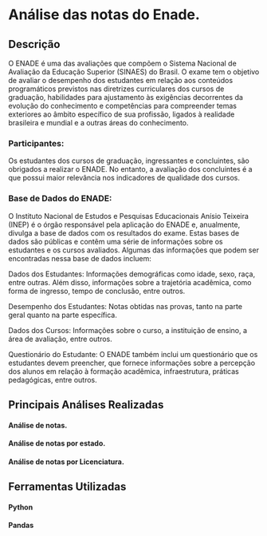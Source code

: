 # Análise das notas do Enade.
## Descrição
O ENADE é uma das avaliações que compõem o Sistema Nacional de Avaliação da Educação Superior (SINAES) do Brasil. O exame tem o objetivo de avaliar o desempenho dos estudantes em relação aos conteúdos programáticos previstos nas diretrizes curriculares dos cursos de graduação, habilidades para ajustamento às exigências decorrentes da evolução do conhecimento e competências para compreender temas exteriores ao âmbito específico de sua profissão, ligados à realidade brasileira e mundial e a outras áreas do conhecimento.

### Participantes:
Os estudantes dos cursos de graduação, ingressantes e concluintes, são obrigados a realizar o ENADE. No entanto, a avaliação dos concluintes é a que possui maior relevância nos indicadores de qualidade dos cursos.

### Base de Dados do ENADE:

O Instituto Nacional de Estudos e Pesquisas Educacionais Anísio Teixeira (INEP) é o órgão responsável pela aplicação do ENADE e, anualmente, divulga a base de dados com os resultados do exame. Estas bases de dados são públicas e contêm uma série de informações sobre os estudantes e os cursos avaliados. Algumas das informações que podem ser encontradas nessa base de dados incluem:

Dados dos Estudantes: Informações demográficas como idade, sexo, raça, entre outras. Além disso, informações sobre a trajetória acadêmica, como forma de ingresso, tempo de conclusão, entre outros.

Desempenho dos Estudantes: Notas obtidas nas provas, tanto na parte geral quanto na parte específica.

Dados dos Cursos: Informações sobre o curso, a instituição de ensino, a área de avaliação, entre outros.

Questionário do Estudante: O ENADE também inclui um questionário que os estudantes devem preencher, que fornece informações sobre a percepção dos alunos em relação à formação acadêmica, infraestrutura, práticas pedagógicas, entre outros.

## Principais Análises Realizadas
#### Análise de notas.
#### Análise de notas por estado.
#### Análise de notas por Licenciatura.

## Ferramentas Utilizadas
#### Python
#### Pandas

